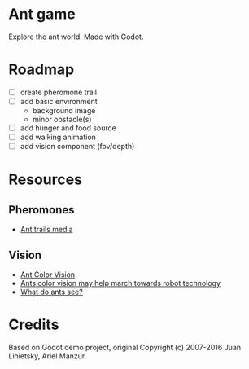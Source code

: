 # Ant game
Explore the ant world. Made with Godot.

# Roadmap
- [ ] create pheromone trail
- [ ] add basic environment
  - background image
  - minor obstacle(s)
- [ ] add hunger and food source
- [ ] add walking animation
- [ ] add vision component (fov/depth)

# Resources

## Pheromones
- [Ant trails media](https://commons.wikimedia.org/wiki/Category:Ant_trails)

## Vision
- [Ant Color Vision](http://blog.wildaboutants.com/2010/04/01/ant-color-vision/)
- [Ants color vision may help march towards robot technology](https://phys.org/news/2015-05-ants-vision-robot-technology.html)
- [What do ants see?](https://physics.stackexchange.com/questions/9616/what-do-ants-see)


# Credits
Based on Godot demo project, original Copyright (c) 2007-2016 Juan Linietsky, Ariel Manzur.

